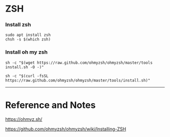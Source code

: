 # ZSH

### Install zsh

```
sudo apt install zsh
chsh -s $(which zsh)
```

### Install oh my zsh

`sh -c "$(wget https://raw.github.com/ohmyzsh/ohmyzsh/master/tools       install.sh -O -)"`

`sh -c "$(curl -fsSL https://raw.github.com/ohmyzsh/ohmyzsh/master/tools/install.sh)"`

---

# Reference and Notes

https://ohmyz.sh/

https://github.com/ohmyzsh/ohmyzsh/wiki/Installing-ZSH
